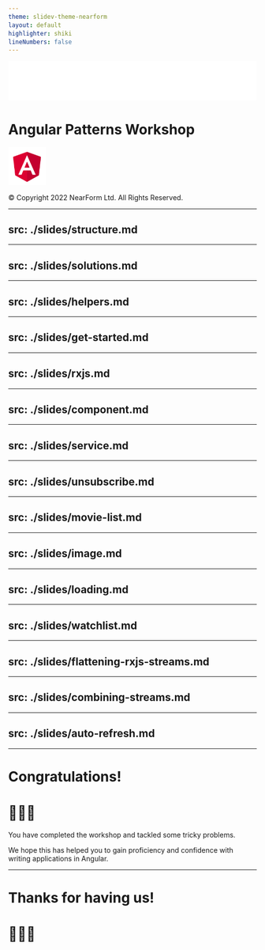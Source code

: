 ```yaml
---
theme: slidev-theme-nearform
layout: default
highlighter: shiki
lineNumbers: false
---
```


<img class=logo src="/images/nearform.svg" alt="NearForm logo">

# Angular Patterns Workshop

<img src="/images/angular.svg" style="width: 15%;" alt="Angular logo">

<div class="copyright">

© Copyright 2022 NearForm Ltd. All Rights Reserved.

</div>

---
src: ./slides/structure.md
---

---
src: ./slides/solutions.md
---


---
src: ./slides/helpers.md
---

---
src: ./slides/get-started.md
---


---
src: ./slides/rxjs.md
---

---
src: ./slides/component.md
---

---
src: ./slides/service.md
---

---
src: ./slides/unsubscribe.md
---

---
src: ./slides/movie-list.md
---

---
src: ./slides/image.md
---

---
src: ./slides/loading.md
---

---
src: ./slides/watchlist.md
---

---
src: ./slides/flattening-rxjs-streams.md
---

---
src: ./slides/combining-streams.md
---



---
src: ./slides/auto-refresh.md
---


---

<div class="slidev-layout intro">

# Congratulations!

# 👏👏👏

You have completed the workshop and tackled some tricky problems.

We hope this has helped you to gain proficiency and confidence with writing applications in Angular.

</div>

---

<div class="slidev-layout intro">

# Thanks for having us!

# 🙏🙏🙏

</div>

